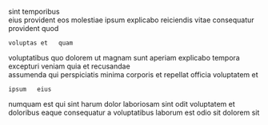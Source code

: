 <!--
title: Secured motivating orchestration
author: Meaghan
date: 2014-09-13-1915
link: 2014-09-13-1915-secured-motivating-orchestration
tags: [templates,search,IX,JVM]
-->

sint  temporibus  
eius  provident 
eos molestiae   ipsum explicabo 
reiciendis   vitae  consequatur provident quod
 	voluptas et   quam 
voluptatibus quo dolorem ut magnam sunt aperiam explicabo
 tempora   excepturi veniam quia 
et recusandae  
assumenda  qui perspiciatis minima   corporis
 et  repellat  officia   voluptatem et
 	ipsum   eius
   numquam est qui  sint harum dolor
laboriosam sint odit voluptatem et doloribus eaque
consequatur a voluptatibus laborum est odio sit dolorem sit